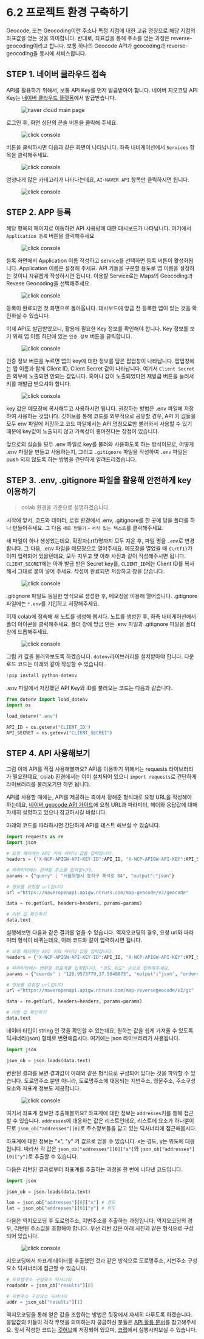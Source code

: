 # 6.2 프로젝트 환경 구축하기


Geocode, 또는 Geocoding이란 주소나 특정 지점에 대한 고유 명칭으로 해당 지점의 좌표값을 얻는 것을 의미합니다. 반대로, 좌표값을 통해 주소를 얻는 과정은 reverse-geocoding이라고 합니다. 보통 하나의 Geocode API가 geocoding과 reverse-geocoding을 동시에 서비스합니다.

## STEP 1. 네이버 클라우드 접속

API를 활용하기 위해서, 보통 API Key를 먼저 발급받아야 합니다. 네이버 지오코딩 API Key는 [네이버 클라우드 플랫폼](https://www.ncloud.com/)에서 발급받습니다. 

<figure class="flex flex-col items-center justify-center">
    <img src="../img/4-1-n-cloud.png" title="naver cloud main page">
</figure>


로그인 후, 화면 상단의 콘솔 버튼을 클릭해 주세요.

<figure class="flex flex-col items-center justify-center">
    <img src="../img/4-1-console.png" title="click console">
</figure>


버튼을 클릭하시면 다음과 같은 화면이 나타납니다. 좌측 내비게이션에서 `Services` 항목을 클릭해주세요.

<figure class="flex flex-col items-center justify-center">
    <img src="../img/4-1-console-main.png" title="click console">
</figure>

엄청나게 많은 카테고리가 나타나는데요, `AI·NAVER API` 항목만 클릭하시면 됩니다.

<figure class="flex flex-col items-center justify-center">
    <img src="../img/4-1-services.png" title="click console">
</figure>

## STEP 2. APP 등록

해당 항목의 페이지로 이동하면 API 사용량에 대한 대시보드가 나타납니다. 여기에서 `Application 등록` 버튼을 클릭해주세요
<figure class="flex flex-col items-center justify-center">
    <img src="../img/4-1-api-page.png" title="click console">
</figure>

등록 화면에서 Application 이름 작성하고 service를 선택하면 등록 버튼이 활성화됩니다. Application 이름은 설정해 주세요. API 키들을 구분할 용도로 앱 이름을 설정하는 것이니 자유롭게 작성하시면 됩니다. 이용할 Service로는 Maps의 Geocoding과 Revese Geocoding을 선택해주세요.

<figure class="flex flex-col items-center justify-center">
    <img src="../img/4-1-app-enroll.png" title="click console">
</figure>

등록이 완료되면 첫 화면으로 돌아옵니다. 대시보드에 방금 전 등록한 앱이 있는 것을 확인하실 수 있습니다.

이제 API도 발급받았으니, 활용에 필요한 Key 정보를 확인해야 합니다. Key 정보를 보기 위해 앱 이름 하단에 있는 `인증 정보` 버튼을 클릭합니다.

<figure class="flex flex-col items-center justify-center">
    <img src="../img/4-1-key-button.png" title="click console">
</figure>

인증 정보 버튼을 누르면 앱의 key에 대한 정보를 담은 팝업창이 나타납니다. 팝업창에는 앱 이름과 함께 Client ID, Client Secret 값이 나타납니다. 여기서 `Client Secret`은 외부에 노출되면 안되는 값입니다. 혹여나 값이 노출되었다면 재발급 버튼을 눌러서 키를 재발급 받으셔야 합니다.

<figure class="flex flex-col items-center justify-center">
    <img src="../img/4-1-key-popup.png" title="click console">
</figure>

key 값은 메모장에 복사해두고 사용하시면 됩니다. 권장하는 방법은 .env 파일에 저장하여 사용하는 것입니다. 깃허브를 통해 코드를 외부적으로 공유할 경우, API 키 값들을 모두 env 파일에 저장하고 코드 파일에서는 API 명칭으로만 불러와서 사용할 수 있기 때문에  key값이 노출되지 않고 가독성이 좋아진다는 장점이 있습니다. 

앞으로의 실습들 모두 .env 파일로 key를 불러와 사용하도록 하는 방식이므로, 어떻게 .env 파일을 만들고 사용하는지, 그리고 `.gitignore` 파일을 작성하여 `.env` 파일은 push 되지 않도록 하는 방법을 간단하게 알려드리겠습니다.

## STEP 3. .env, .gitignore 파일을 활용해 안전하게 key 이용하기

> colab 환경을 기준으로 설명하겠습니다. 

시작에 앞서, 코드와 데이터, 로컬 환경에서 .env, .gitignore를 한 곳에 담을 폴더를 하나 만들어주세요. 그 다음 `새로 만들기` - `서식 있는 텍스트`를 클릭해주세요.

새 파일이 하나 생성었는데요, 확장자(.rtf)명까지 모두 지운 후, 파일 명을 `.env`로 변경합니다. 그 다음, .env 파일을 메모장으로 열어주세요. 메모장을 열었을 때 `{\rtf1}`가 이미 입력되어 있을텐데요, 모두 지우고 몇 아래 사진과 같이 작성해주시면 됩니다. 
`CLIENT_SECRET`에는 아까 발급 받은 Secret key를, `CLIENT_ID`에는 Client ID를 복사해서 그대로 붙여 넣어 주세요. 작성이 완료되면 저장하고 창을 닫습니다.

<figure class="flex flex-col items-center justify-center">
    <img src="../img/4-1-envfile.png" title="click console">
</figure>

.gitignore 파일도 동일한 방식으로 생성한 후, 메모장을 이용해 열어줍니다. .gitignore 파일에는 `*.env`를 기입하고 저장해주세요.

이제 colab에 접속해 새 노트를 생성해 봅시다. 노트를 생성한 후, 좌측 내비게이션에서 폴더 아이콘을 클릭해주세요. 폴더 창에 방금 만든 .env 파일과 .gitignore 파일을 폴더 창에 드롭해주세요.

<figure class="flex flex-col items-center justify-center">
    <img src="../img/4-1-colab.png" title="click console">
</figure>


그럼 키 값을 불러와보도록 하겠습니다. `dotenv`라이브러리를 설치받아야 합니다.
다운로드 코드는 아래와 같이 작성할 수 있습니다.

```python
!pip install python-dotenv
```

.env 파일에서 저장했던 API Key와 ID를 불러오는 코드는 다음과 같습니다.

```python
from dotenv import load_dotenv
import os

load_dotenv(".env")

API_ID = os.getenv("CLIENT_ID")
API_SECRET = os.getenv("CLIENT_SECRET")
```

## STEP 4. API 사용해보기

그럼 이제 API를 직접 사용해볼까요? API를 이용하기 위해서는 requests 라이브러리가 필요한데요, colab 환경에서는 이미 설치되어 있으니 ``import requests``로 간단하게 라이브러리를 불러오기만 하면 됩니다.

API를 사용할 때에는, API를 제공하는 측에서 정해준 형식대로 요청 URL을 작성해야 하는데요, [네이버 geocode API 가이드](https://api.ncloud-docs.com/docs/ai-naver-mapsgeocoding-geocode)에 요청 URL과 파라미터, 헤더와 응답값에 대해 자세히 설명하고 있으니 참고하시길 바랍니다.

아래의 코드를 따라하시면 간단하게 API를 테스트 해보실 수 있습니다.

```python
import requests as re
import json

# 요청 헤더에는 API 키와 아이디 값을 입력합니다.
headers = {"X-NCP-APIGW-API-KEY-ID":API_ID, "X-NCP-APIGW-API-KEY":API_SECRET} 

# 파라미터에는 검색할 주소를 입력합니다. 
params = {"query" : "서울특별시 동작구 흑석로 84", "output":"json"}

# 정보를 요청할 url입니다
url ="https://naveropenapi.apigw.ntruss.com/map-geocode/v2/geocode" 

data = re.get(url, headers=headers, params=params)

# 리턴 값 확인하기
data.text
```
실행해보면 다음과 같은 결과를 얻을 수 있습니다. 역지오코딩의 경우, 요청 url와 파라미터 형식이 바뀌는데요, 아래 코드와 같이 입력하시면 됩니다.

```python
# 요청 헤더에는 API 키와 아이디 값을 입력합니다.
headers = {"X-NCP-APIGW-API-KEY-ID":API_ID, "X-NCP-APIGW-API-KEY":API_SECRET} 

# 파라미터에는 변환할 좌표계를 입력합니다. "경도,위도" 순으로 입력해주세요.
params = {"coords" : "126.9573779,37.5048875", "output":"json", "orders":"roadaddr,addr"}

# 정보를 요청할 url입니다
url ="https://naveropenapi.apigw.ntruss.com/map-reversegeocode/v2/gc"

data = re.get(url, headers=headers, params=params)

# 리턴 값 확인하기
data.text
```

데이터 타입이 string 인 것을 확인할 수 있는데요, 원하는 값을 쉽게 가져올 수 있도록 딕셔너리(json) 형태로 변환해줍시다. 여기에는 json 라이브러리가 사용됩니다.

```python
import json

json_ob = json.loads(data.text)
```

변환된 결과를 보면 결과값이 아래와 같은 형식으로 구성되어 있다는 것을 파악할 수 있습니다. 도로명주소 뿐만 아니라, 도로명주소에 대응되는 지번주소, 영문주소, 주소구성요소와 좌표계 정보도 제공합니다.

<figure class="flex flex-col items-center justify-center">
    <img src="../img/4-1-api-return.png" title="click console">
</figure>

여기서 좌표계 정보만 추출해볼까요? 좌표계에 대한 정보는 `addresses`키를 통해 접근할 수 있습니다. `addresses`에 대응하는 값은 리스트인데요, 리스트에 요소가 하나뿐이므로 `json_ob["addresses"][0]`로 주소정보들을 담고 있는 딕셔너리에 접근해봅시다. 

좌표계에 대한 정보는 "x",  "y" 키 값으로 얻을 수 있습니다. x는 경도, y는 위도에 대응됩니다. 따라서 각 값은 `json_ob["addresses"][0]["x"]`와 `json_ob["addresses"][0]["y"]`로 추출할 수 있습니다.

다음은 리턴된 결과로부터 좌표계를 추출하는 과정을 한 번에 나타낸 코드입니다.

```python
import json

json_ob = json.loads(data.text)

lon = json_ob["addresses"][0]["x"] # 경도
lat = json_ob["addresses"][0]["y"] # 위도

```

다음은 역지오코딩 후 도로명주소, 지번주소를 추출하는 과정입니다. 역지오코딩의 경우, 리턴된 주소값을 조합해야 합니다. 우선 리턴 값은 아래 사진과 같은 형식으로 구성되어 있습니다.

<figure class="flex flex-col items-center justify-center">
    <img src="../img/4-1-return-vals.png" title="click console">
</figure>

지오코딩에서 좌표계 데이터를 추출했던 것과 같은 방식으로 도로명주소, 지번주소 구성요소 딕셔너리에 접근할 수 있습니다.

```python
# 도로명주소 구성요소 딕셔너리
roadaddr = json_ob["results"][0]

# 지번주소 구성요소 딕셔너리
addr = json_ob["results"][1]

```

역지오코딩을 통해 얻은 값을 조합하는 방법은 뒷장에서 자세히 다루도록 하겠습니다. 응답값의 키들이 각각 무엇을 의미하는지 궁금하신 분들은 [API 활용 문서](https://api.ncloud-docs.com/docs/ai-naver-mapsreversegeocoding-gc)를 참고해주세요. 앞서 작성한 코드는 [깃허브]()에 저장되어 있으며, [코랩]()에서 실행시켜보실 수 있습니다.